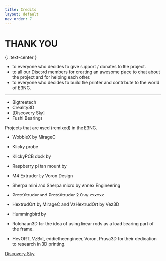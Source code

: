 ```yaml
---
title: Credits
layout: default
nav_order: 7
---
```

# THANK YOU
{: .text-center }

- to everyone who decides to give support / donates to the project.
- to all our Discord members for creating an awesome place to chat about the project and for helping each other.
- to everyone who decides to build the printer and contribute to the world of E3NG.
---
- Bigtreetech
- Creality3D
- [Discovery Sky]
- Fushi Bearings

Projects that are used (remixed) in the E3NG.
- WobbleX by MirageC
- Klicky probe
- KlickyPCB dock by
- Raspberry pi fan mount by
- M4 Extruder by Voron Design
- Sherpa mini and Sherpa micro by Annex Engineering
- ProtoXtruder and ProtoXtruder 2.0 vy xxxxxx
- HextrudOrt by MirageC and VzHextrudOrt by Vez3D
- Hummingbird by
- Rolohaun3D for the idea of using linear rods as a load bearing part of the frame.

- HevORT, VzBot, eddietheengineer, Voron, Prusa3D for their dedication to research in 3D printing.

[Discovery Sky](https://github.com/markniu)
